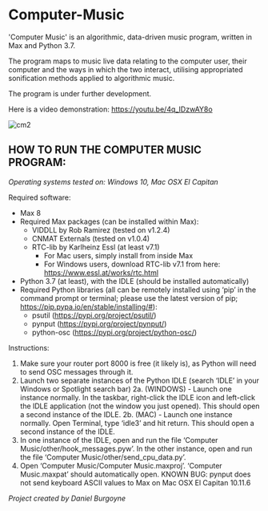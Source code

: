 # Computer-Music
'Computer Music' is an algorithmic, data-driven music program, written in Max and Python 3.7.

The program maps to music live data relating to the computer user,
their computer and the ways in which the two interact, utilising appropriated sonification
methods applied to algorithmic music.

The program is under further development.

Here is a video demonstration: https://youtu.be/4q_IDzwAY8o

![cm2](https://user-images.githubusercontent.com/90904328/149199805-93b75ccb-e6a3-46b6-a797-ba649b6824f4.png)

## HOW TO RUN THE COMPUTER MUSIC PROGRAM:
*Operating systems tested on:
Windows 10, Mac OSX El Capitan*

Required software:
- Max 8
- Required Max packages (can be installed within Max):
  - VIDDLL by Rob Ramirez (tested on v1.2.4)
  - CNMAT Externals (tested on v1.0.4)
  - RTC-lib by Karlheinz Essl (at least v7.1)
    - For Mac users, simply install from inside Max
    - For Windows users, download RTC-lib v7.1 from here: https://www.essl.at/works/rtc.html
- Python 3.7 (at least), with the IDLE (should be installed automatically)
- Required Python libraries (all can be remotely installed using ‘pip’ in the command prompt or
terminal; please use the latest version of pip; https://pip.pypa.io/en/stable/installing/#):
  - psutil (https://pypi.org/project/psutil/)
  - pynput (https://pypi.org/project/pynput/)
  - python-osc (https://pypi.org/project/python-osc/)

Instructions:
1. Make sure your router port 8000 is free (it likely is), as Python will need to send OSC
messages through it.
2. Launch two separate instances of the Python IDLE (search ‘IDLE’ in your Windows or
Spotlight search bar)
2a. (WINDOWS) - Launch one instance normally. In the taskbar, right-click the IDLE icon and
left-click the IDLE application (not the window you just opened). This should open a second
instance of the IDLE.
2b. (MAC) - Launch one instance normally. Open Terminal, type ‘idle3’ and hit return. This
should open a second instance of the IDLE.
3. In one instance of the IDLE, open and run the file ‘Computer
Music/other/hook_messages.pyw’. In the other instance, open and run the file ‘Computer
Music/other/send_cpu_data.py’.
4. Open ‘Computer Music/Computer Music.maxproj’. ‘Computer Music.maxpat’ should
automatically open.
KNOWN BUG:
pynput does not send keyboard ASCII values to Max on Mac OSX El Capitan 10.11.6


*Project created by Daniel Burgoyne*
